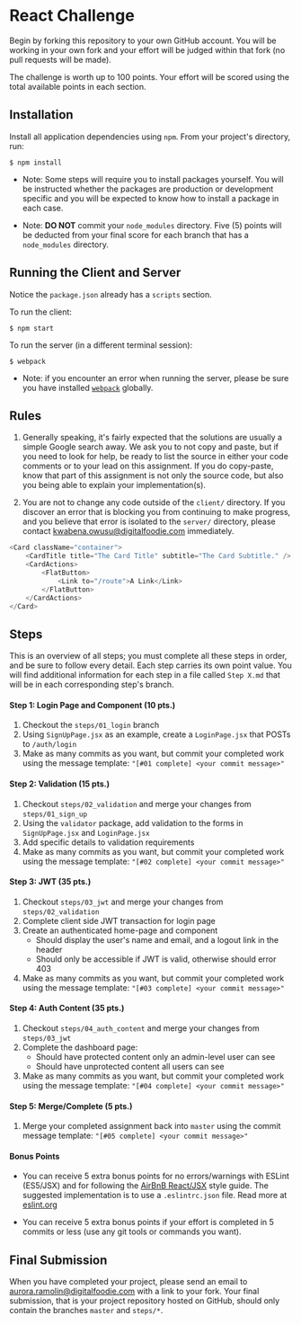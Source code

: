 React Challenge
==========================

Begin by forking this repository to your own GitHub account. You will be working in your own fork and your effort will be judged within that fork (no pull requests will be made).

The challenge is worth up to 100 points. Your effort will be scored using the total available points in each section.

## Installation

Install all application dependencies using `npm`. From your project's directory, run:
```
$ npm install
```

 - Note: Some steps will require you to install packages yourself. You will be instructed whether the packages are production or development specific and you will be expected to know how to install a package in each case.

 - Note: **DO NOT** commit your `node_modules` directory. Five (5) points will be deducted from your final score for each branch that has a `node_modules` directory.

## Running the Client and Server

Notice the `package.json` already has a `scripts` section.

To run the client:
```
$ npm start
```

To run the server (in a different terminal session):
```
$ webpack
```

 - Note: if you encounter an error when running the server, please be sure you have installed [`webpack`](https://webpack.github.io/) globally.

## Rules

1. Generally speaking, it's fairly expected that the solutions are usually a simple Google search away. We ask you to not copy and paste, but if you need to look for help, be ready to list the source in either your code comments or to your lead on this assignment. If you do copy-paste, know that part of this assignment is not only the source code, but also you being able to explain your implementation(s).

2. You are not to change any code outside of the `client/` directory. If you discover an error that is blocking you from continuing to make progress, and you believe that error is isolated to the `server/` directory, please contact kwabena.owusu@digitalfoodie.com immediately.

```javascript
<Card className="container">
    <CardTitle title="The Card Title" subtitle="The Card Subtitle." />
    <CardActions>
        <FlatButton>
            <Link to="/route">A Link</Link>
        </FlatButton>
    </CardActions>
</Card>
```


## Steps

This is an overview of all steps; you must complete all these steps in order, and be sure to follow every detail. Each step carries its own point value. You will find additional information for each step in a file called `Step X.md` that will be in each corresponding step's branch.

#### Step 1: Login Page and Component (10 pts.)
 1. Checkout the `steps/01_login` branch
 2. Using `SignUpPage.jsx` as an example, create a `LoginPage.jsx` that POSTs to `/auth/login`
 3. Make as many commits as you want, but commit your completed work using the message template: `"[#01 complete] <your commit message>"`

#### Step 2: Validation (15 pts.)
 1. Checkout `steps/02_validation` and merge your changes from `steps/01_sign_up`
 2. Using the `validator` package, add validation to the forms in `SignUpPage.jsx` and `LoginPage.jsx`
 3. Add specific details to validation requirements
 4. Make as many commits as you want, but commit your completed work using the message template: `"[#02 complete] <your commit message>"`

#### Step 3: JWT (35 pts.)
 1. Checkout `steps/03_jwt` and merge your changes from `steps/02_validation`
 2. Complete client side JWT transaction for login page
 3. Create an authenticated home-page and component
    - Should display the user's name and email, and a logout link in the header
    - Should only be accessible if JWT is valid, otherwise should error 403
 4. Make as many commits as you want, but commit your completed work using the message template: `"[#03 complete] <your commit message>"`

#### Step 4: Auth Content (35 pts.)
 1. Checkout `steps/04_auth_content` and merge your changes from `steps/03_jwt`
 2. Complete the dashboard page:
    - Should have protected content only an admin-level user can see
    - Should have unprotected content all users can see
 3. Make as many commits as you want, but commit your completed work using the message template: `"[#04 complete] <your commit message>"`

#### Step 5: Merge/Complete (5 pts.)
 1. Merge your completed assignment back into `master` using the commit message template: `"[#05 complete] <your commit message>"`

#### Bonus Points
- You can receive 5 extra bonus points for no errors/warnings with ESLint (ES5/JSX) and for following the [AirBnB React/JSX](https://github.com/airbnb/javascript/tree/master/react) style guide. The suggested implementation is to use a `.eslintrc.json` file. Read more at [eslint.org](http://eslint.org/)

- You can receive 5 extra bonus points if your effort is completed in 5 commits or less (use any git tools or commands you want).


## Final Submission

When you have completed your project, please send an email to aurora.ramolin@digitalfoodie.com with a link to your fork. Your final submission, that is your project repository hosted on GitHub, should only contain the branches `master` and `steps/*`.
